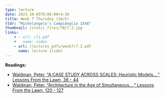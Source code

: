 ```yaml
---
type: lecture
date: 2023-10-05T8:00:00+4:30
title: Week 7 Thursday (10/5)
tldr: "Michelangelo’s Campidoglio 1548"
thumbnail: /static_files/TN/7.2.jpg
links: 
    # - url: /l1.pdf
    #   name: codes
    - url: /lectures_pdfs/week7/7.2.pdf
      name: lecture slides
---
```

**Readings:**
- [Waldman, Peter, “A CASE STUDY ACROSS SCALES: Heuristic Models...,” Lessons From the Lawn, 36 - 44](/readings_pdfs/week2/TH/r1.pdf)
- [Waldman, Peter, “Architecture in the Age of Simultaneous...,” Lessons From the Lawn, 120 - 127](/readings_pdfs/week2/TH/r2.pdf)



